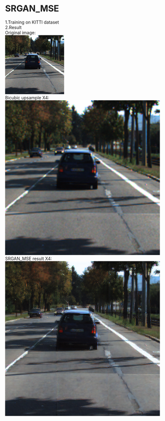 # SRGAN_MSE
1.Training on KITTI dataset  
2.Result  
Original image:  
![image](https://github.com/pinchieh/SRGAN_MSE/blob/master/result/croptest060.png)  
Bicubic upsample X4:  
![image](https://github.com/pinchieh/SRGAN_MSE/blob/master/result/bicubic060.png)  
SRGAN_MSE result X4:  
![image](https://github.com/pinchieh/SRGAN_MSE/blob/master/result/Gentrain_59.png)  
